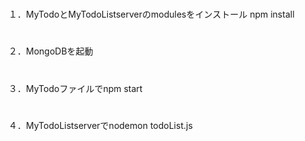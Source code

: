 #
１．MyTodoとMyTodoListserverのmodulesをインストール
  npm install
#
２．MongoDBを起動
#
３．MyTodoファイルでnpm start
#
４．MyTodoListserverでnodemon todoList.js
